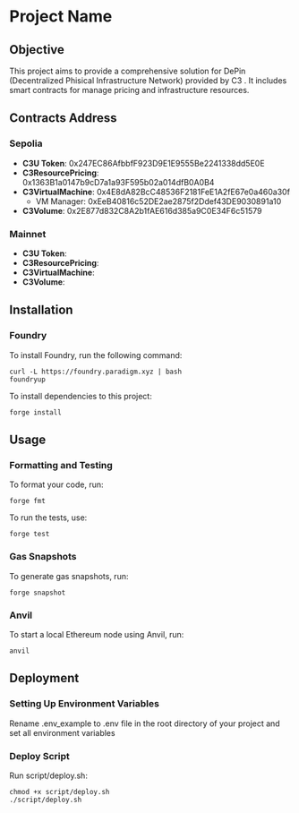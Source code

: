 # Project Name

## Objective

This project aims to provide a comprehensive solution for DePin (Decentralized Phisical Infrastructure Network) provided by C3 . It includes smart contracts for manage pricing and infrastructure resources.

## Contracts Address

### Sepolia
- **C3U Token**: 0x247EC86AfbbfF923D9E1E9555Be2241338dd5E0E
- **C3ResourcePricing**: 0x1363B1a0147b9cD7a1a93F595b02a014dfB0A0B4
- **C3VirtualMachine**: 0x4E8dA82BcC48536F2181FeE1A2fE67e0a460a30f
    - VM Manager: 0xEeB40816c52DE2ae2875f2Ddef43DE9030891a10
- **C3Volume**: 0x2E877d832C8A2b1fAE616d385a9C0E34F6c51579

### Mainnet
- **C3U Token**:
- **C3ResourcePricing**:
- **C3VirtualMachine**:
- **C3Volume**:

## Installation

### Foundry

To install Foundry, run the following command:

```shell
curl -L https://foundry.paradigm.xyz | bash
foundryup
```

To install dependencies to this project:
```shell
forge install
```

## Usage

### Formatting and Testing

To format your code, run:

```shell
forge fmt
```

To run the tests, use:

```shell
forge test
```

### Gas Snapshots

To generate gas snapshots, run:

```shell
forge snapshot
```

### Anvil

To start a local Ethereum node using Anvil, run:

```shell
anvil
```

## Deployment

### Setting Up Environment Variables

Rename .env_example to .env file in the root directory of your project and set all environment variables

### Deploy Script

Run script/deploy.sh:

```shell
chmod +x script/deploy.sh
./script/deploy.sh
```

